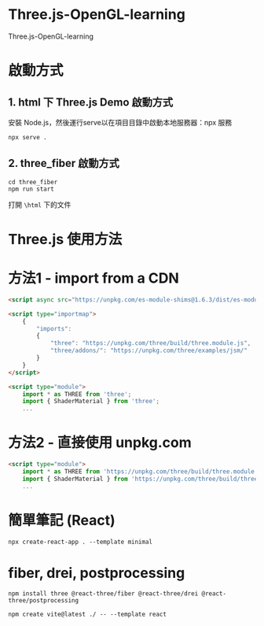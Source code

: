 # Three.js-OpenGL-learning
Three.js-OpenGL-learning

# 啟動方式
## 1. html 下 Three.js Demo 啟動方式
安裝 Node.js，然後運行serve以在項目目錄中啟動本地服務器：npx 服務
```
npx serve .
```

## 2. three_fiber 啟動方式

```
cd three_fiber
npm run start
```

打開 `\html` 下的文件

# Three.js 使用方法
# 方法1 - import from a CDN

```html
<script async src="https://unpkg.com/es-module-shims@1.6.3/dist/es-module-shims.js"></script>

<script type="importmap">
    {
        "imports": 
        {
            "three": "https://unpkg.com/three/build/three.module.js",
            "three/addons/": "https://unpkg.com/three/examples/jsm/"
        }
    }
</script>

<script type="module">
    import * as THREE from 'three';
    import { ShaderMaterial } from 'three';
    ...
```

# 方法2 - 直接使用 unpkg.com

```html
<script type="module">
    import * as THREE from 'https://unpkg.com/three/build/three.module.js';
    import { ShaderMaterial } from 'https://unpkg.com/three/build/three.module.js';
    ...
```

# 簡單筆記 (React)

```
npx create-react-app . --template minimal
```

# fiber, drei, postprocessing

```
npm install three @react-three/fiber @react-three/drei @react-three/postprocessing
```

```
npm create vite@latest ./ -- --template react
```